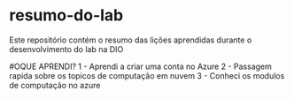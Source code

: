 # resumo-do-lab
Este repositório contém o resumo das lições aprendidas durante o desenvolvimento do lab na DIO

#OQUE APRENDI?
1 - Aprendi a criar uma conta no Azure
2 - Passagem rapida sobre os topicos de computação em nuvem
3 - Conheci os modulos de computação no azure
